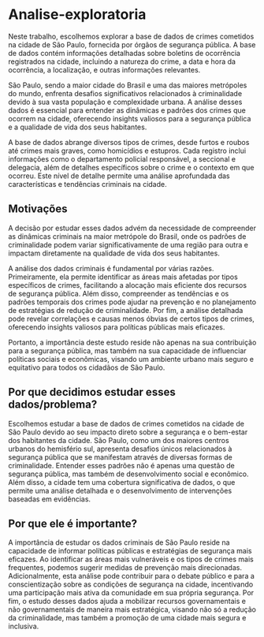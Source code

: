 # Analise-exploratoria

Neste trabalho, escolhemos explorar a base de dados de crimes cometidos na cidade de São Paulo, fornecida por órgãos de segurança pública. A base de dados contém informações detalhadas sobre boletins de ocorrência registrados na cidade, incluindo a natureza do crime, a data e hora da ocorrência, a localização, e outras informações relevantes.

São Paulo, sendo a maior cidade do Brasil e uma das maiores metrópoles do mundo, enfrenta desafios significativos relacionados à criminalidade devido à sua vasta população e complexidade urbana. A análise desses dados é essencial para entender as dinâmicas e padrões dos crimes que ocorrem na cidade, oferecendo insights valiosos para a segurança pública e a qualidade de vida dos seus habitantes.

A base de dados abrange diversos tipos de crimes, desde furtos e roubos até crimes mais graves, como homicídios e estupros. Cada registro inclui informações como o departamento policial responsável, a seccional e delegacia, além de detalhes específicos sobre o crime e o contexto em que ocorreu. Este nível de detalhe permite uma análise aprofundada das características e tendências criminais na cidade.


## Motivações

A decisão por estudar esses dados advém da necessidade de compreender as dinâmicas criminais na maior metrópole do Brasil, onde os padrões de criminalidade podem variar significativamente de uma região para outra e impactam diretamente na qualidade de vida dos seus habitantes.

A análise dos dados criminais é fundamental por várias razões. Primeiramente, ela permite identificar as áreas mais afetadas por tipos específicos de crimes, facilitando a alocação mais eficiente dos recursos de segurança pública. Além disso, compreender as tendências e os padrões temporais dos crimes pode ajudar na prevenção e no planejamento de estratégias de redução de criminalidade. Por fim, a análise detalhada pode revelar correlações e causas menos óbvias de certos tipos de crimes, oferecendo insights valiosos para políticas públicas mais eficazes.

Portanto, a importância deste estudo reside não apenas na sua contribuição para a segurança pública, mas também na sua capacidade de influenciar políticas sociais e econômicas, visando um ambiente urbano mais seguro e equitativo para todos os cidadãos de São Paulo.

## Por que decidimos estudar esses dados/problema?
Escolhemos estudar a base de dados de crimes cometidos na cidade de São Paulo devido ao seu impacto direto sobre a segurança e o bem-estar dos habitantes da cidade. São Paulo, como um dos maiores centros urbanos do hemisfério sul, apresenta desafios únicos relacionados à segurança pública que se manifestam através de diversas formas de criminalidade. Entender esses padrões não é apenas uma questão de segurança pública, mas também de desenvolvimento social e econômico. Além disso, a cidade tem uma cobertura significativa de dados, o que permite uma análise detalhada e o desenvolvimento de intervenções baseadas em evidências.

## Por que ele é importante?
A importância de estudar os dados criminais de São Paulo reside na capacidade de informar políticas públicas e estratégias de segurança mais eficazes. Ao identificar as áreas mais vulneráveis e os tipos de crimes mais frequentes, podemos sugerir medidas de prevenção mais direcionadas. Adicionalmente, esta análise pode contribuir para o debate público e para a conscientização sobre as condições de segurança na cidade, incentivando uma participação mais ativa da comunidade em sua própria segurança. Por fim, o estudo desses dados ajuda a mobilizar recursos governamentais e não governamentais de maneira mais estratégica, visando não só a redução da criminalidade, mas também a promoção de uma cidade mais segura e inclusiva.

